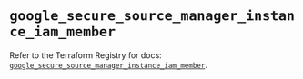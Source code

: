 # `google_secure_source_manager_instance_iam_member`

Refer to the Terraform Registry for docs: [`google_secure_source_manager_instance_iam_member`](https://registry.terraform.io/providers/hashicorp/google-beta/6.5.0/docs/resources/google_secure_source_manager_instance_iam_member).
